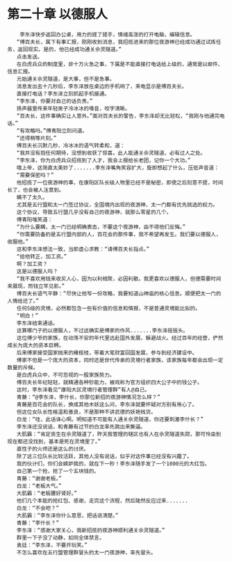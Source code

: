 # 第二十章 以德服人
        李东泽快步返回办公桌，用力的搓了搓手，情绪高涨的打开电脑，编辑信息。
       “傅百夫长，属下有事汇报，刚刚收到消息，我招揽进来的那位夜游神已经成功通过试炼任务，返回现实。是的，他已经成功通关佘灵隧道。”
       点击发送。
       在白虎兵众的制度里，非十万火急之事，下属是不能直接打电话给上级的，通常是以邮件、信息汇报。
       元始通关佘灵隧道，是大事，但不是急事。
       消息发出去十几秒后，李东泽放在桌边的手机响了，来电显示是傅百夫长。
       直接打电话？李东泽立刻抓起手机接通。
       “李东泽，你要对自己的话负责。”
       扬声器里传来年轻男子冷冰冰的嗓音，咬字清晰。
       “百夫长，这件事确实让人意外。”面对百夫长的警告，李东泽却无比轻松，“我刚与他通完电话。”
       “有攻略吗。”傅青阳立刻问道。
       “还得稍等片刻。”
       傅百夫长沉默几秒，冷冰冰的语气转柔和，道：
       “我并没有抱任何期待，没想到收获了惊喜。此人能通关佘灵隧道，必有过人之处。
       “李东泽，你为白虎兵众招揽到了人才，我会上报给长老团，记你一个大功。”
       哦上帝，这简直太美妙了.......李东泽嘴角笑容扩大，旋即想起了什么，压低声音道：
       “需要保密吗？”
       他招揽了一位夜游神的事，在康阳区队长级人物里已经不是秘密，即使之后刻意不提，时间长了，也会被人注意到。
       瞒不了太久。
       尤其是五行盟和太一门签过协议，全国境内出现的夜游神，太一门都有优先挑选的权力。
       这个协议，导致五行盟几乎没有自己的夜游神，就那么零星的几个。
       傅青阳嗤笑道：
       “为什么要瞒，太一门已经明确表态，不要这个夜游神，由不得他们反悔。”
       “你需要防备的是五行盟内部的人，百花会的那件事，我不希望再发生。我们要以德服人，收服他。”
       这和李东泽想法一致，当即虚心求教：“请傅百夫长指点。”
       “给他转正，加工资。”
       啊？加工资？
       这是以德服人吗？
       “我不喜欢用钱来收买人心，因为以利相聚，必因利散。我更喜欢以德服人，但德需要时间来展现，而钱立竿见影。”
       傅百夫长语气平静：“尽快让他写一份攻略，我要知道山神庙的核心信息。顺便把太一门的人情给还了。”
       任何S级的灵境，必然都包含一些有价值的信息和情报，不是普通灵境能比拟的。
       “明白！”
       李东泽结束通话。
       这算哪门子的以德服人，不过这确实是傅家的作风.......李东泽摇摇头。
       这位傅少爷的家族，在动荡不安的年代里远赴国外发展，躲避战火。经过百年的经营，俨然成长为庞大的资本巨鳄。
       后来傅家接受国家抛来的橄榄枝，带着大笔财富回国发展，参与到经济建设中。
       傅家不但是一个庞大的资本，同时还是世代传承的灵境行者家族，该家族每年都会出现一定数量的斥候。
       是白虎兵众中，不可忽视的一股家族势力。
       傅百夫长年纪轻轻，就精通各种钞能力，被戏称为官方组织四大公子中的钱公子。
       这时，李东泽看见“康阳大区灵境行者管理群”有人@自己。
       青藤：“@李东泽，李什长，你那位新招的夜游神情况怎么样？”
       青藤是百花会的队长，换成其他木妖这么问，李东泽就要怀疑对方别有用心了。
       但这位女队长性格温和善良，不是那种不讲武德的妖艳贱货。
       白龙：“哇，此话诛心啊。明知道不可能有人通关佘灵隧道，你还要刺激李什长？”
       李东泽还没说话，和青藤有过节的白龙率先跳出来撕逼。
       大肌霸：“肯定丧生在佘灵隧道了，昨天我管理的辖区也有人在佘灵隧道失踪，那可怜虫到现在都还没找到，基本是死在灵境里了。”
       直性子的火师还是这么的讨厌。
       除了这三位队长比较活跃，其他人没有说话，似乎对这件事已经没有兴趣了。
       我的伙计们，你们会嫉妒我的，就在下一秒！李东泽随手发了一个1000元的大红包。
       自己第一个抢，抢了一个五块钱的。
       青藤：“谢谢老板。”
       白龙：“老板大气。”
       大肌霸：“老板腰好肾好。”
       他们几个本能的抢红包、感谢，走完这个流程，然后陡然反应过来.......
       白龙：“不会吧？”
       大肌霸：“李东泽你什么意思，把话说清楚。”
       青藤：“李什长？”
       李东泽：“感谢大家关心，我新招揽的夜游神顺利通关佘灵隧道。”
       群里一下子没了动静，如同全体禁言。
       袁廷：“李东泽，不要开玩笑。”
       不怎么喜欢在五行盟管理群冒头的太一门夜游神，率先冒头。